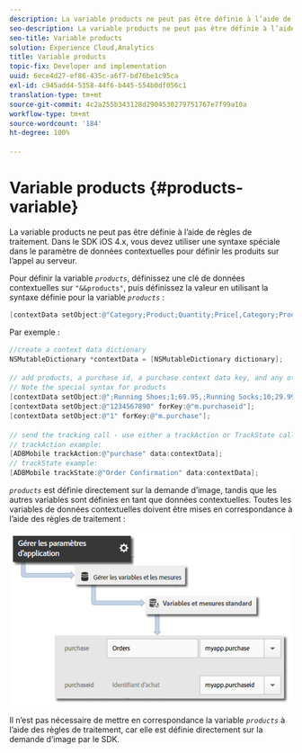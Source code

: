 ```yaml
---
description: La variable products ne peut pas être définie à l’aide de règles de traitement. Dans le SDK iOS 4.x, vous devez utiliser une syntaxe spéciale dans le paramètre de données contextuelles pour définir les produits sur l’appel au serveur.
seo-description: La variable products ne peut pas être définie à l’aide de règles de traitement. Dans le SDK iOS 4.x, vous devez utiliser une syntaxe spéciale dans le paramètre de données contextuelles pour définir les produits sur l’appel au serveur.
seo-title: Variable products
solution: Experience Cloud,Analytics
title: Variable products
topic-fix: Developer and implementation
uuid: 6ece4d27-ef86-435c-a6f7-bd76be1c95ca
exl-id: c945add4-5358-44f6-b445-554b0df056c1
translation-type: tm+mt
source-git-commit: 4c2a255b343128d2904530279751767e7f99a10a
workflow-type: tm+mt
source-wordcount: '184'
ht-degree: 100%

---
```


# Variable products {#products-variable}

La variable products ne peut pas être définie à l’aide de règles de traitement. Dans le SDK iOS 4.x, vous devez utiliser une syntaxe spéciale dans le paramètre de données contextuelles pour définir les produits sur l’appel au serveur.

Pour définir la variable *`products`*, définissez une clé de données contextuelles sur `"&&products"`, puis définissez la valeur en utilisant la syntaxe définie pour la variable *`products`* :

```objective-c
[contextData setObject:@"Category;Product;Quantity;Price[,Category;Product;Quantity;Price]" forKey:@"&&products"];
```

Par exemple :

```objective-c
//create a context data dictionary 
NSMutableDictionary *contextData = [NSMutableDictionary dictionary]; 
 
// add products, a purchase id, a purchase context data key, and any other data you want to collect. 
// Note the special syntax for products 
[contextData setObject:@";Running Shoes;1;69.95,;Running Socks;10;29.99" forKey:@"&&products"]; 
[contextData setObject:@"1234567890" forKey:@"m.purchaseid"]; 
[contextData setObject:@"1" forKey:@"m.purchase"]; 
 
// send the tracking call - use either a trackAction or TrackState call. 
// trackAction example: 
[ADBMobile trackAction:@"purchase" data:contextData]; 
// trackState example: 
[ADBMobile trackState:@"Order Confirmation" data:contextData]; 
```

*`products`* est définie directement sur la demande d’image, tandis que les autres variables sont définies en tant que données contextuelles. Toutes les variables de données contextuelles doivent être mises en correspondance à l’aide des règles de traitement :

![](assets/map-products.png)

Il n’est pas nécessaire de mettre en correspondance la variable  *`products`* à l’aide des règles de traitement, car elle est définie directement sur la demande d’image par le SDK.
